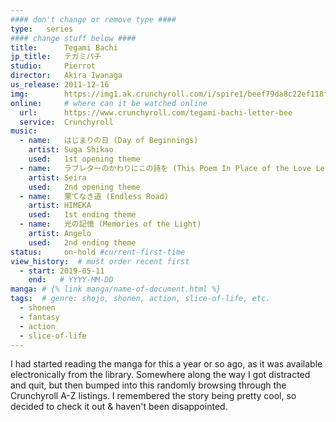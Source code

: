 ```yaml
---
#### don't change or remove type ####
type:   series
#### change stuff below ####
title:      Tegami Bachi
jp_title:   テガミバチ
studio:     Pierrot
director:   Akira Iwanaga
us_release: 2011-12-16 
img:        https://img1.ak.crunchyroll.com/i/spire1/beef79da8c22ef118f47afa068143cf21529088431_full.jpg 
online:     # where can it be watched online
  url:      https://www.crunchyroll.com/tegami-bachi-letter-bee
  service:  Crunchyroll
music:
  - name:   はじまりの日 (Day of Beginnings) 
    artist: Suga Shikao
    used:   1st opening theme
  - name:   ラブレターのかわりにこの詩を (This Poem In Place of the Love Letter) 
    artist: Seira
    used:   2nd opening theme
  - name:   果てなき道 (Endless Road) 
    artist: HIMEKA
    used:   1st ending theme
  - name:   光の記憶 (Memories of the Light) 
    artist: Angelo
    used:   2nd ending theme
status:     on-hold #current-first-time
view_history:  # must order recent first
  - start: 2019-05-11 
    end:   # YYYY-MM-DD
manga: # {% link manga/name-of-document.html %}
tags:  # genre: shojo, shonen, action, slice-of-life, etc.
  - shonen
  - fantasy
  - action
  - slice-of-life
---
```


I had started reading the manga for this a year or so ago, as it was available electronically from the library. Somewhere along the way I got distracted and quit, but then bumped into this randomly browsing through the Crunchyroll A-Z listings. I remembered the story being pretty cool, so decided to check it out & haven't been disappointed. 
